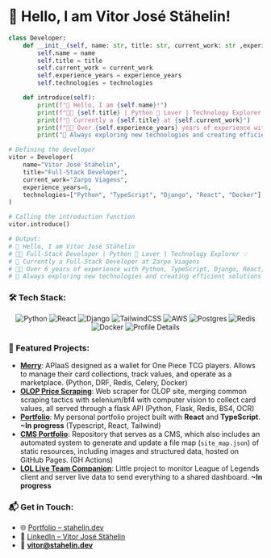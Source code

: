
# 👋 Hello, I am Vitor José Stähelin!

```python
class Developer:
    def __init__(self, name: str, title: str, current_work: str ,experience_years: int, technologies: list[str]):
        self.name = name
        self.title = title
        self.current_work = current_work
        self.experience_years = experience_years
        self.technologies = technologies

    def introduce(self):
        print(f"👋 Hello, I am {self.name}!")
        print(f"🧑‍💻 {self.title} | Python 🐍 Lover | Technology Explorer 💡")
        print(f"💼 Currently a {self.title} at {self.current_work}")
        print(f"👨‍💻 Over {self.experience_years} years of experience with {', '.join(self.technologies)}")
        print("🚀 Always exploring new technologies and creating efficient solutions")

# Defining the developer
vitor = Developer(
    name="Vitor José Stähelin",
    title="Full-Stack Developer",
    current_work="Zarpo Viagens",
    experience_years=6,
    technologies=["Python", "TypeScript", "Django", "React", "Docker"]
)

# Calling the introduction function
vitor.introduce()

# Output:
# 👋 Hello, I am Vitor José Stähelin
# 🧑‍💻 Full-Stack Developer | Python 🐍 Lover | Technology Explorer 💡
# 💼 Currently a Full-Stack Developer at Zarpo Viagens
# 👨‍💻 Over 6 years of experience with Python, TypeScript, Django, React, Docker
# 🚀 Always exploring new technologies and creating efficient solutions
```


### 🛠️ Tech Stack:

<p align="center">
  <img src="https://img.shields.io/badge/-Python-3670A0?logo=python&logoColor=ffdd54&style=for-the-badge" alt="Python" />
  <img src="https://img.shields.io/badge/-React-20232a?logo=react&logoColor=61DAFB&style=for-the-badge" alt="React" />
  <img src="https://img.shields.io/badge/-Django-092E20?logo=django&style=for-the-badge" alt="Django" />
  <img src="https://img.shields.io/badge/-Tailwind%20CSS-38B2AC?logo=tailwind-css&style=for-the-badge" alt="TailwindCSS" />
  <img src="https://img.shields.io/badge/-AWS-FF9900?logo=amazon-aws&logoColor=white&style=for-the-badge" alt="AWS" />
  <img src="https://img.shields.io/badge/-PostgreSQL-316192?logo=postgresql&logoColor=white&style=for-the-badge" alt="Postgres" />
  <img src="https://img.shields.io/badge/-Redis-DD0031?logo=redis&logoColor=white&style=for-the-badge" alt="Redis" />
  <img src="https://img.shields.io/badge/-Docker-0db7ed?logo=docker&logoColor=white&style=for-the-badge" alt="Docker" />
  <img src="http://github-profile-summary-cards.vercel.app/api/cards/profile-details?username=VStahelin&theme=github_dark" alt="Profile Details" />
</p>


### 🚀 Featured Projects:

- [**Merry**](https://github.com/GomuGomuu/merry): APIaaS designed as a wallet for One Piece TCG players. Allows to manage their card collections, track values, and operate as a marketplace. (Python, DRF, Redis, Celery, Docker)
- [**OLOP Price Scraping**](https://github.com/GomuGomuu/olop-price-scraping): Web scraper for OLOP site, merging common scraping tactics with selenium/bf4 with computer vision to collect card values, all served through a flask API (Python, Flask, Redis, BS4, OCR)
- [**Portfolio**](https://github.com/VStahelin/portfolio): My personal portfolio project built with **React** and **TypeScript**. **~In progress** (Typescript, React, Tailwind)
- [**CMS Portfolio**](https://github.com/VStahelin/cms-portfolio): Repository that serves as a CMS, which also includes an automated system to generate and update a file map (`site_map.json`) of static resources, including images and structured data, hosted on GitHub Pages. (GH Actions)
- [**LOL Live Team Companion**](https://github.com/VStahelin/lol-live-team-companion): Little project to monitor League of Legends client and server live data to send everything to a shared dashboard. **~In progress**


### 📬 Get in Touch:

- 🌐 [Portfolio – stahelin.dev](https://stahelin.dev)
- 💼 [LinkedIn – Vitor José Stähelin](https://www.linkedin.com/in/vitorjosestahelin/)
- 📧 **vitor@stahelin.dev**
